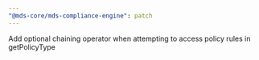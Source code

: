```yaml
---
"@mds-core/mds-compliance-engine": patch
---
```


Add optional chaining operator when attempting to access policy rules in getPolicyType
